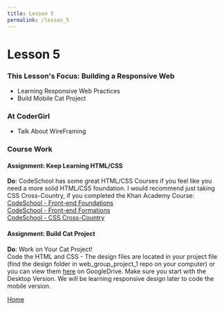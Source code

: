 ```yaml
---
title: Lesson 5
permalink: /lesson_5
---
```


# Lesson 5

### This Lesson's Focus: Building a Responsive Web
* Learning Responsive Web Practices
* Build Mobile Cat Project


### At CoderGirl
* Talk About WireFraming


### Course Work

#### Assignment: Keep Learning HTML/CSS
**Do**: CodeSchool has some great HTML/CSS Courses if you feel like you need a more solid HTML/CSS foundation. I would recommend just taking CSS Cross-Country, if you completed the Khan Academy Course:  
[CodeSchool - Front-end Foundations](https://www.codeschool.com/courses/front-end-foundations)  
[CodeSchool - Front-end Formations](https://www.codeschool.com/courses/front-end-formations)  
[CodeSchool - CSS Cross-Country](https://www.codeschool.com/courses/css-cross-country)  

#### Assignment: Build Cat Project  
**Do**: Work on Your Cat Project!  
Code the HTML and CSS - The design files are located in your project file (find the design folder in web_group_project_1 repo on your computer) or you can view them [here](https://drive.google.com/drive/folders/0B9ILOB0VrUJ5ODFvVTdhRWZiaHc?usp=sharing) on GoogleDrive. Make sure you start with the Desktop Version. We will be learning responsive design later to code the mobile version.



[Home]( /web_group_cohort )
